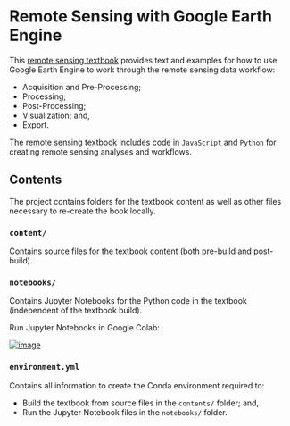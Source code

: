 # Remote Sensing with Google Earth Engine

This [remote sensing textbook](https://calekochenour.github.io/remote-sensing-textbook/) provides text and examples for how to use Google Earth Engine to work through the remote sensing data workflow:

* Acquisition and Pre-Processing;
* Processing;
* Post-Processing;
* Visualization; and,
* Export.

The [remote sensing textbook](https://calekochenour.github.io/remote-sensing-textbook/) includes code in `JavaScript` and `Python` for creating remote sensing analyses and workflows.

## Contents

The project contains folders for the textbook content as well as other files necessary to re-create the book locally.

### `content/`

Contains source files for the textbook content (both pre-build and post-build).

### `notebooks/`

Contains Jupyter Notebooks for the Python code in the textbook (independent of the textbook build).

Run Jupyter Notebooks in Google Colab:

[![image](https://colab.research.google.com/assets/colab-badge.svg)](https://colab.research.google.com/github/calekochenour/remote-sensing-textbook/tree/master/notebooks)

### `environment.yml`

Contains all information to create the Conda environment required to:

* Build the textbook from source files in the `contents/` folder; and,
* Run the Jupyter Notebook files in the `notebooks/` folder.  
